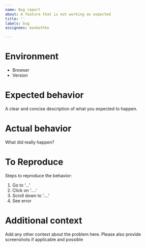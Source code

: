 ```yaml
---
name: Bug report
about: A feature that is not working as expected
title: ''
labels: bug
assignees: maxbethke

---
```


# Environment
- Browser
- Version

# Expected behavior
A clear and concise description of what you expected to happen.

# Actual behavior
What did really happen?

# To Reproduce
Steps to reproduce the behavior:
1. Go to '...'
2. Click on '....'
3. Scroll down to '....'
4. See error

# Additional context
Add any other context about the problem here. Please also provide screenshots if applicable and possible
